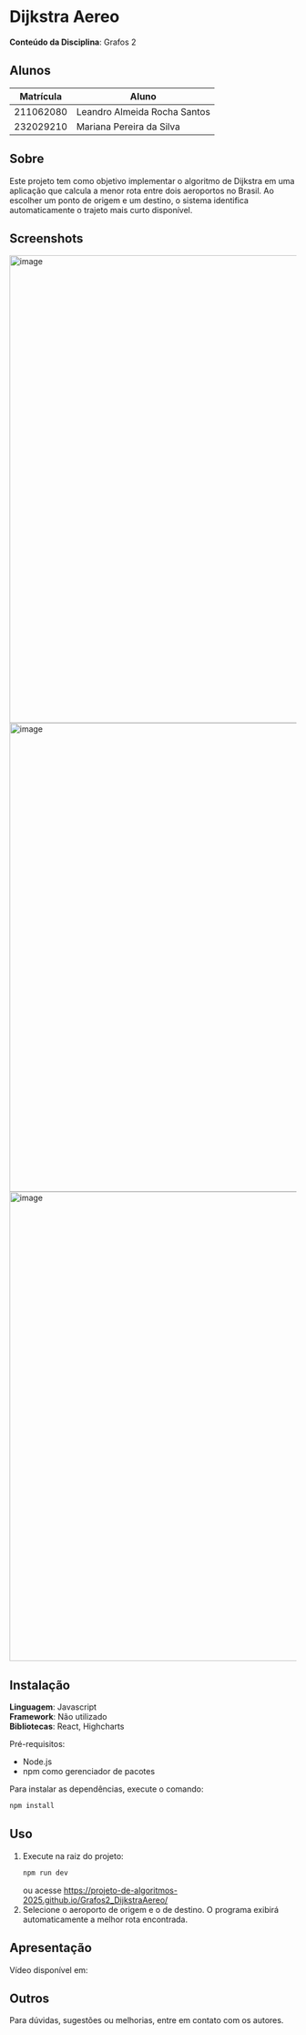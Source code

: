 # Dijkstra Aereo 

**Conteúdo da Disciplina**: Grafos 2<br>

## Alunos

|Matrícula | Aluno |
| -- | -- |
| 211062080  | Leandro Almeida Rocha Santos |
| 232029210  | Mariana Pereira da Silva |

## Sobre

Este projeto tem como objetivo implementar o algoritmo de Dijkstra em uma aplicação que calcula a menor rota entre dois aeroportos no Brasil. Ao escolher um ponto de origem e um destino, o sistema identifica automaticamente o trajeto mais curto disponível.

## Screenshots
<img width="1216" height="821" alt="image" src="https://github.com/user-attachments/assets/366f8305-02e1-49ea-ad84-346001004703" />
<img width="1180" height="823" alt="image" src="https://github.com/user-attachments/assets/984e912a-2438-4ffc-b834-3f8428293722" />
<img width="1167" height="824" alt="image" src="https://github.com/user-attachments/assets/063b855f-0534-4f8e-80ce-e692cf2b2e57" />

## Instalação

**Linguagem**: Javascript<br>
**Framework**: Não utilizado<br>
**Bibliotecas**: React, Highcharts<br>

Pré-requisitos:
- Node.js 
- npm como gerenciador de pacotes

Para instalar as dependências, execute o comando:

```cmd
npm install
```

## Uso

1. Execute na raiz do projeto:
   ```cmd
   npm run dev
   ```
   ou acesse https://projeto-de-algoritmos-2025.github.io/Grafos2_DijkstraAereo/
2. Selecione o aeroporto de origem e o de destino. O programa exibirá automaticamente a melhor rota encontrada.

## Apresentação

Vídeo disponível em: 

## Outros

Para dúvidas, sugestões ou melhorias, entre em contato com os autores.
